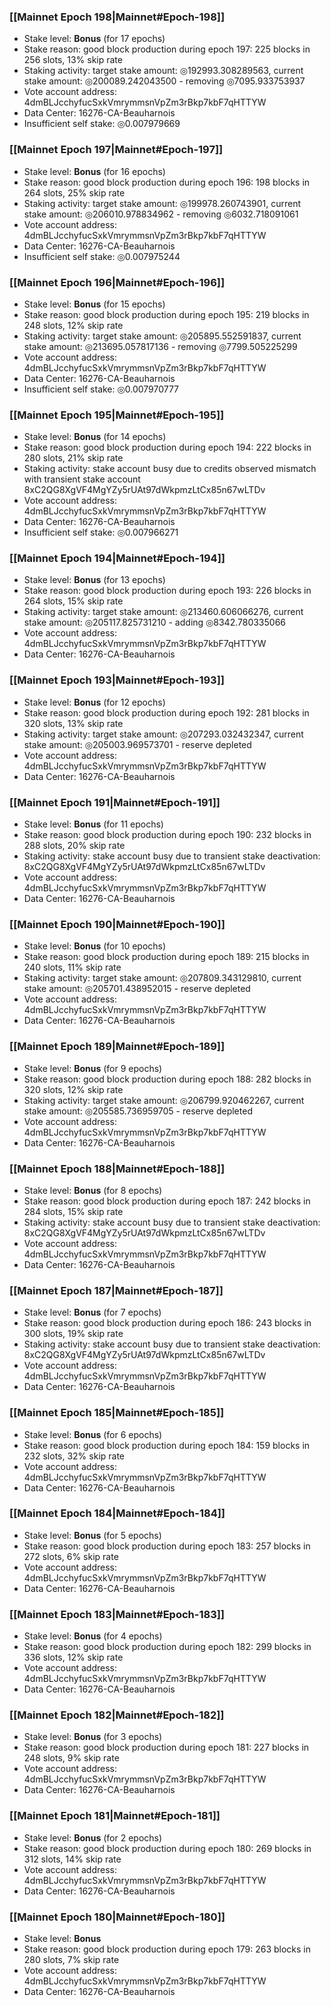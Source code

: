 ### [[Mainnet Epoch 198|Mainnet#Epoch-198]]
* Stake level: **Bonus** (for 17 epochs)
* Stake reason: good block production during epoch 197: 225 blocks in 256 slots, 13% skip rate
* Staking activity: target stake amount: ◎192993.308289563, current stake amount: ◎200089.242043500 - removing ◎7095.933753937
* Vote account address: 4dmBLJcchyfucSxkVmrymmsnVpZm3rBkp7kbF7qHTTYW
* Data Center: 16276-CA-Beauharnois
* Insufficient self stake: ◎0.007979669
### [[Mainnet Epoch 197|Mainnet#Epoch-197]]
* Stake level: **Bonus** (for 16 epochs)
* Stake reason: good block production during epoch 196: 198 blocks in 264 slots, 25% skip rate
* Staking activity: target stake amount: ◎199978.260743901, current stake amount: ◎206010.978834962 - removing ◎6032.718091061
* Vote account address: 4dmBLJcchyfucSxkVmrymmsnVpZm3rBkp7kbF7qHTTYW
* Data Center: 16276-CA-Beauharnois
* Insufficient self stake: ◎0.007975244
### [[Mainnet Epoch 196|Mainnet#Epoch-196]]
* Stake level: **Bonus** (for 15 epochs)
* Stake reason: good block production during epoch 195: 219 blocks in 248 slots, 12% skip rate
* Staking activity: target stake amount: ◎205895.552591837, current stake amount: ◎213695.057817136 - removing ◎7799.505225299
* Vote account address: 4dmBLJcchyfucSxkVmrymmsnVpZm3rBkp7kbF7qHTTYW
* Data Center: 16276-CA-Beauharnois
* Insufficient self stake: ◎0.007970777
### [[Mainnet Epoch 195|Mainnet#Epoch-195]]
* Stake level: **Bonus** (for 14 epochs)
* Stake reason: good block production during epoch 194: 222 blocks in 280 slots, 21% skip rate
* Staking activity: stake account busy due to credits observed mismatch with transient stake account 8xC2QG8XgVF4MgYZy5rUAt97dWkpmzLtCx85n67wLTDv
* Vote account address: 4dmBLJcchyfucSxkVmrymmsnVpZm3rBkp7kbF7qHTTYW
* Data Center: 16276-CA-Beauharnois
* Insufficient self stake: ◎0.007966271
### [[Mainnet Epoch 194|Mainnet#Epoch-194]]
* Stake level: **Bonus** (for 13 epochs)
* Stake reason: good block production during epoch 193: 226 blocks in 264 slots, 15% skip rate
* Staking activity: target stake amount: ◎213460.606066276, current stake amount: ◎205117.825731210 - adding ◎8342.780335066
* Vote account address: 4dmBLJcchyfucSxkVmrymmsnVpZm3rBkp7kbF7qHTTYW
* Data Center: 16276-CA-Beauharnois
### [[Mainnet Epoch 193|Mainnet#Epoch-193]]
* Stake level: **Bonus** (for 12 epochs)
* Stake reason: good block production during epoch 192: 281 blocks in 320 slots, 13% skip rate
* Staking activity: target stake amount: ◎207293.032432347, current stake amount: ◎205003.969573701 - reserve depleted
* Vote account address: 4dmBLJcchyfucSxkVmrymmsnVpZm3rBkp7kbF7qHTTYW
* Data Center: 16276-CA-Beauharnois
### [[Mainnet Epoch 191|Mainnet#Epoch-191]]
* Stake level: **Bonus** (for 11 epochs)
* Stake reason: good block production during epoch 190: 232 blocks in 288 slots, 20% skip rate
* Staking activity: stake account busy due to transient stake deactivation: 8xC2QG8XgVF4MgYZy5rUAt97dWkpmzLtCx85n67wLTDv
* Vote account address: 4dmBLJcchyfucSxkVmrymmsnVpZm3rBkp7kbF7qHTTYW
* Data Center: 16276-CA-Beauharnois
### [[Mainnet Epoch 190|Mainnet#Epoch-190]]
* Stake level: **Bonus** (for 10 epochs)
* Stake reason: good block production during epoch 189: 215 blocks in 240 slots, 11% skip rate
* Staking activity: target stake amount: ◎207809.343129810, current stake amount: ◎205701.438952015 - reserve depleted
* Vote account address: 4dmBLJcchyfucSxkVmrymmsnVpZm3rBkp7kbF7qHTTYW
* Data Center: 16276-CA-Beauharnois
### [[Mainnet Epoch 189|Mainnet#Epoch-189]]
* Stake level: **Bonus** (for 9 epochs)
* Stake reason: good block production during epoch 188: 282 blocks in 320 slots, 12% skip rate
* Staking activity: target stake amount: ◎206799.920462267, current stake amount: ◎205585.736959705 - reserve depleted
* Vote account address: 4dmBLJcchyfucSxkVmrymmsnVpZm3rBkp7kbF7qHTTYW
* Data Center: 16276-CA-Beauharnois
### [[Mainnet Epoch 188|Mainnet#Epoch-188]]
* Stake level: **Bonus** (for 8 epochs)
* Stake reason: good block production during epoch 187: 242 blocks in 284 slots, 15% skip rate
* Staking activity: stake account busy due to transient stake deactivation: 8xC2QG8XgVF4MgYZy5rUAt97dWkpmzLtCx85n67wLTDv
* Vote account address: 4dmBLJcchyfucSxkVmrymmsnVpZm3rBkp7kbF7qHTTYW
* Data Center: 16276-CA-Beauharnois
### [[Mainnet Epoch 187|Mainnet#Epoch-187]]
* Stake level: **Bonus** (for 7 epochs)
* Stake reason: good block production during epoch 186: 243 blocks in 300 slots, 19% skip rate
* Staking activity: stake account busy due to transient stake deactivation: 8xC2QG8XgVF4MgYZy5rUAt97dWkpmzLtCx85n67wLTDv
* Vote account address: 4dmBLJcchyfucSxkVmrymmsnVpZm3rBkp7kbF7qHTTYW
* Data Center: 16276-CA-Beauharnois
### [[Mainnet Epoch 185|Mainnet#Epoch-185]]
* Stake level: **Bonus** (for 6 epochs)
* Stake reason: good block production during epoch 184: 159 blocks in 232 slots, 32% skip rate
* Vote account address: 4dmBLJcchyfucSxkVmrymmsnVpZm3rBkp7kbF7qHTTYW
* Data Center: 16276-CA-Beauharnois
### [[Mainnet Epoch 184|Mainnet#Epoch-184]]
* Stake level: **Bonus** (for 5 epochs)
* Stake reason: good block production during epoch 183: 257 blocks in 272 slots, 6% skip rate
* Vote account address: 4dmBLJcchyfucSxkVmrymmsnVpZm3rBkp7kbF7qHTTYW
* Data Center: 16276-CA-Beauharnois
### [[Mainnet Epoch 183|Mainnet#Epoch-183]]
* Stake level: **Bonus** (for 4 epochs)
* Stake reason: good block production during epoch 182: 299 blocks in 336 slots, 12% skip rate
* Vote account address: 4dmBLJcchyfucSxkVmrymmsnVpZm3rBkp7kbF7qHTTYW
* Data Center: 16276-CA-Beauharnois
### [[Mainnet Epoch 182|Mainnet#Epoch-182]]
* Stake level: **Bonus** (for 3 epochs)
* Stake reason: good block production during epoch 181: 227 blocks in 248 slots, 9% skip rate
* Vote account address: 4dmBLJcchyfucSxkVmrymmsnVpZm3rBkp7kbF7qHTTYW
* Data Center: 16276-CA-Beauharnois
### [[Mainnet Epoch 181|Mainnet#Epoch-181]]
* Stake level: **Bonus** (for 2 epochs)
* Stake reason: good block production during epoch 180: 269 blocks in 312 slots, 14% skip rate
* Vote account address: 4dmBLJcchyfucSxkVmrymmsnVpZm3rBkp7kbF7qHTTYW
* Data Center: 16276-CA-Beauharnois
### [[Mainnet Epoch 180|Mainnet#Epoch-180]]
* Stake level: **Bonus**
* Stake reason: good block production during epoch 179: 263 blocks in 280 slots, 7% skip rate
* Vote account address: 4dmBLJcchyfucSxkVmrymmsnVpZm3rBkp7kbF7qHTTYW
* Data Center: 16276-CA-Beauharnois
